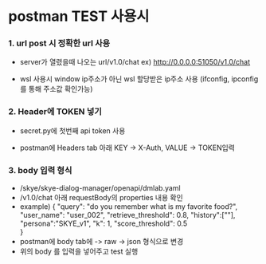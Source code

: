 # postman TEST 사용시

### 1. url post 시 정확한 url 사용

- server가 열렸을때 나오는 url/v1.0/chat 
    ex) http://0.0.0.0:51050/v1.0/chat

- wsl 사용시 window ip주소가 아닌 wsl 할당받은 ip주소 사용
    (ifconfig, ipconfig 를 통해 주소값 확인가능)

### 2. Header에 TOKEN 넣기

- secret.py에 첫번째 api token 사용

- postman에 Headers tab 아래 KEY -> X-Auth, VALUE -> TOKEN입력

### 3. body 입력 형식

- /skye/skye-dialog-manager/openapi/dmlab.yaml
- /v1.0/chat 아래 requestBody의 properties 내용 확인
- example)
{
    "query": "do you remember what is my favorite food?",
    "user_name": "user_002",
    "retrieve_threshold": 0.8,
    "history":[""],
    "persona":"SKYE_v1",
    "k": 1,
    "score_threshold": 0.5   
}
- postman에 body tab에 -> raw -> json 형식으로 변경
- 위의 body 를 입력을 넣어주고 test 실행